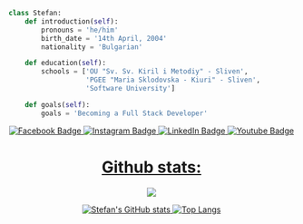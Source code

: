 ```py
class Stefan:
    def introduction(self):
        pronouns = 'he/him'
        birth_date = '14th April, 2004'
        nationality = 'Bulgarian'

    def education(self):
        schools = ['OU "Sv. Sv. Kiril i Metodiy" - Sliven',
                   'PGEE "Maria Sklodovska - Kiuri" - Sliven',
                   'Software University']

    def goals(self):
        goals = 'Becoming a Full Stack Developer'
``` 

<div align="center">
<div id="badges">
    <a href="https://www.facebook.com/stefan.kolev.56829">
    <img src="https://img.shields.io/badge/Facebook-111?style=for-the-badge&logo=facebook&logoColor=5e97ff" alt="Facebook Badge"/>
  <a href="https://www.instagram.com/s.kolevv">
    <img src="https://img.shields.io/badge/Instagram-111?style=for-the-badge&logo=instagram&logoColor=ffbc2b" alt="Instagram Badge"/>
  <a href="www.linkedin.com/in/stefankolevv">
   <img src="https://img.shields.io/badge/Linkedin-111?style=for-the-badge&logo=linkedin&logoColor=1156d6" alt="LinkedIn Badge"/>
  <a href="https://www.youtube.com/@Stefan_Kolev">
    <img src="https://img.shields.io/badge/YouTube-111?style=for-the-badge&logo=youtube&logoColor=fc2b2b" alt="Youtube Badge"/>
</div>
  </div>
  </details>
<h1 align="center"> Github stats: </h1>

<div align="center">

  ![](https://komarev.com/ghpvc/?username=stefankolevv&color=43bf64)
  
![Stefan's GitHub stats](https://github-readme-stats.vercel.app/api?username=stefankolevv&show_icons=true&theme=gotham&border_color=00000000) [![Top Langs](https://github-readme-stats.vercel.app/api/top-langs/?username=stefankolevv&theme=gotham&border_color=00000000)](https://github.com/stefankolevv/github-readme-stats)
